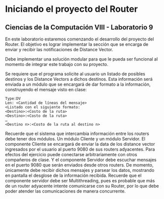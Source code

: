 Iniciando el proyecto del Router
================================

Ciencias de la Computación VIII - Laboratorio 9
-----------------------------------------------

En este laboratorio estaremos comenzando el desarrollo del proyecto del Router. El objetivo es lograr implementar la sección que se encarga de enviar y recibir las notificaciones de Distance Vector. 

Debe implementar una solución modular para que le pueda ser funcional al momento de integrar este trabajo con su proyecto. 

Se requiere que el programa solicite al usuario un listado de posibles destinos y los Distance Vectors a dichos destinos. Esta información será enviada a un módulo que se encargará de dar formato a la información, construyendo el mensaje visto en clase:

    Type:DV
    Len: <Cantidad de líneas del mensaje>
    <Listado con el siguiente formato:
    <Destino>:<Costo de la ruta>
    <Destino>:<Costo de la ruta>
    …
    <Destino n>:<Costo de la ruta al destino n>

Recuerde que el sistema que intercambia información entre los routers debe tener dos módulos. Un módulo Cliente y un módulo Servidor. 
El componente Cliente se encargará de enviar la data de los distance vector ingresados por el usuario al puerto 9080 de sus routers adyacentes. 
Para efectos del ejercicio puede conectarse arbitrariamente con otros compañeros de clase. 
Y el componente Servidor debe escuchar mensajes en el puerto 9080 que serán enviados desde otros routers. 
De momento, únicamente debe recibir dichos mensajes y parsear los datos, mostrando en pantalla el desglose de la información recibida. 
Recuerde que el componente servidor debe ser Multithreading, pues es probable que más de un router adyacente intente comunicarse con su Router, por lo que debe poder atender las comunicaciones de manera concurrente.
